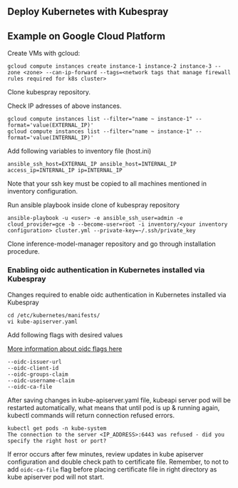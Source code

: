 ## Deploy Kubernetes with Kubespray
## Example on Google Cloud Platform

Create VMs with gcloud:

```
gcloud compute instances create instance-1 instance-2 instance-3 --zone <zone> --can-ip-forward --tags=<network tags that manage firewall rules required for k8s cluster>
```

Clone kubespray repository.

Check IP adresses of above instances.

```
gcloud compute instances list --filter="name ~ instance-1" --format='value(EXTERNAL_IP)'
gcloud compute instances list --filter="name ~ instance-1" --format='value(INTERNAL_IP)'
```
Add following variables to inventory file (host.ini)
```
ansible_ssh_host=EXTERNAL_IP ansible_host=INTERNAL_IP access_ip=INTERNAL_IP ip=INTERNAL_IP
```
Note that your ssh key must be copied to all machines mentioned in inventory configuration.


Run ansible playbook inside clone of kubespray repository
```
ansible-playbook -u <user> -e ansible_ssh_user=admin -e cloud_provider=gce -b --become-user=root -i inventory/<your inventory configuration> cluster.yml --private-key=~/.ssh/private_key
```

Clone inference-model-manager repository and go through installation procedure.

### Enabling oidc authentication in Kubernetes installed via Kubespray

Changes required to enable oidc authentication in Kubernetes installed via Kubespray

```
cd /etc/kubernetes/manifests/
vi kube-apiserver.yaml
```
Add following flags with desired values

[More information about oidc flags here](../docs/deployment.md)

```
--oidc-issuer-url
--oidc-client-id
--oidc-groups-claim
--oidc-username-claim
--oidc-ca-file
```
After saving changes in kube-apiserver.yaml file, kubeapi server pod will be restarted automatically, what means that until pod is up & running again, kubectl commands will return connection refused errors.
```
kubectl get pods -n kube-system
The connection to the server <IP_ADDRESS>:6443 was refused - did you specify the right host or port?
```
If error occurs after few minutes, review updates in kube apiserver configuration and double check path to certificate file. Remember, to not to add `oidc-ca-file` flag before placing certificate file in right directory as kube apiserver pod will not start.

